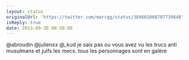 ```yaml
---
layout: status
originalUrl: 'https://twitter.com/marcgg/status/384601008707739648'
isReply: true
date: 2013-09-30 08:50:00
---
```


@abroudin @julienxx @_kud je sais pas ou vous avez vu les trucs anti musulmans et juifs les mecs. tous les personnages sont en galère
